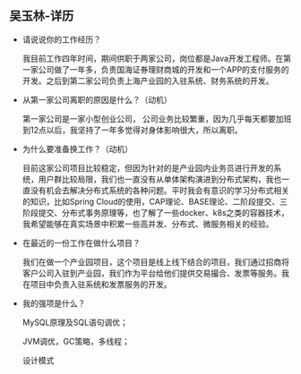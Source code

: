 ## 吴玉林-详历

- 请说说你的工作经历？

  我目前工作四年时间，期间供职于两家公司，岗位都是Java开发工程师。在第一家公司做了一年多，负责国海证券理财商城的开发和一个APP的支付服务的开发。之后到第二家公司负责上海产业园的入驻系统、财务系统的开发。

- 从第一家公司离职的原因是什么？（动机）

  第一家公司是一家小型创业公司， 公司业务比较繁重，因为几乎每天都要加班到12点以后，我坚持了一年多觉得对身体影响很大，所以离职。

- 为什么要准备换工作？（动机）

  目前这家公司项目比较稳定，但因为针对的是产业园内业务员进行开发的系统，用户群比较局限，我们也一直没有从单体架构演进到分布式架构，我也一直没有机会去解决分布式系统的各种问题。平时我会有意识的学习分布式相关的知识，比如Spring Cloud的使用，CAP理论、BASE理论、二阶段提交、三阶段提交、分布式事务原理等，也了解了一些docker、k8s之类的容器技术，我希望能够在真实场景中积累一些高并发、分布式、微服务相关的经验。

- 在最近的一份工作在做什么项目？

  我们在做一个产业园项目，这个项目是线上线下结合的项目，我们通过招商将客户公司入驻到产业园，我们作为平台给他们提供交易撮合、发票等服务。我在项目中负责入驻系统和发票服务的开发。

- 我的强项是什么？

  MySQL原理及SQL语句调优；

  JVM调优，GC策略，多线程；

  设计模式